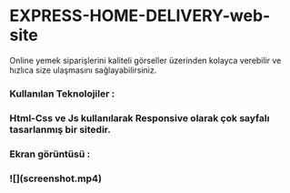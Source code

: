 <h1>EXPRESS-HOME-DELIVERY-web-site</h1>
<p>Online yemek siparişlerini kaliteli görseller üzerinden kolayca verebilir ve hızlıca size ulaşmasını sağlayabilirsiniz.</p>
<h3>Kullanılan Teknolojiler :<h3/>
 Html-Css ve Js kullanılarak Responsive olarak çok sayfalı tasarlanmış bir sitedir.
  <h3>Ekran görüntüsü :<h3/>
    ![](screenshot.mp4)
  
